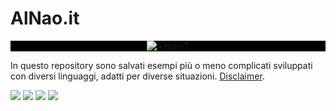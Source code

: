 # AlNao.it
<p align="center" style="background-color:black;">
  <a href="https://www.alnao.it/">
    <img alt="AlNaoIT" src="https://www.alnao.it/wordpress/wp-content/uploads/2021/10/cropped-alnao_logo20211031-4.png" />
  </a>
</p>
In questo repository sono salvati esempi più o meno complicati sviluppati con diversi linguaggi, adatti per diverse situazioni.
<a href="https://www.alnao.it/wordpress/2022/04/alnao-it-disclaimer/">Disclaimer</a>.

<p dir="auto">
<a href="https://github.com/alnao"><img src="https://img.shields.io/badge/-Github-000?style=flat&amp;logo=Github&amp;logoColor=white" style="max-width: 100%;"></a>
<a href="https://www.linkedin.com/in/alberto-nao-31818a83/" rel="nofollow"><img src="https://img.shields.io/badge/-LinkedIn-blue?style=flat&amp;logo=Linkedin&amp;logoColor=white" style="max-width: 100%;"></a>
<a href="mailto:alnao84@gmail.com"><img src="https://img.shields.io/badge/-EMail-c14438?style=flat&amp;logo=Mail&amp;logoColor=white" style="max-width: 100%;"></a>
<a href="https://twitter.com/Al_Nao"><img src="https://img.shields.io/twitter/follow/al_nao?style=social" style="max-width: 100%;"></a>
</p>